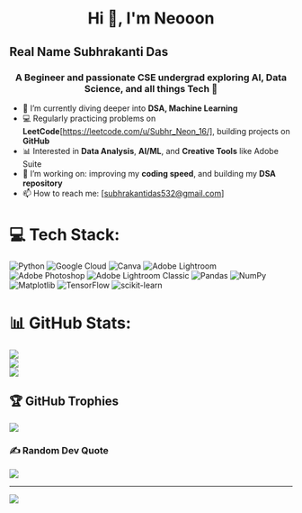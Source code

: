 <h1 align="center">Hi 👋, I'm Neooon</h1>
<h2>Real Name Subhrakanti Das</h2>
<h3 align="center">A Begineer and passionate CSE undergrad exploring AI, Data Science, and all things Tech 🚀</h3>

- 🌱 I’m currently diving deeper into **DSA, Machine Learning**
- 💻 Regularly practicing problems on **LeetCode**[https://leetcode.com/u/Subhr_Neon_16/], building projects on **GitHub**
- 📊 Interested in **Data Analysis**, **AI/ML**, and **Creative Tools** like Adobe Suite
- 🔭 I’m working on: improving my **coding speed**, and building my **DSA repository**
- 📫 How to reach me: [subhrakantidas532@gmail.com]

# 💻 Tech Stack:
![Python](https://img.shields.io/badge/python-3670A0?style=for-the-badge&logo=python&logoColor=ffdd54) ![Google Cloud](https://img.shields.io/badge/GoogleCloud-%234285F4.svg?style=for-the-badge&logo=google-cloud&logoColor=white) ![Canva](https://img.shields.io/badge/Canva-%2300C4CC.svg?style=for-the-badge&logo=Canva&logoColor=white) ![Adobe Lightroom](https://img.shields.io/badge/Adobe%20Lightroom-31A8FF.svg?style=for-the-badge&logo=Adobe%20Lightroom&logoColor=white) ![Adobe Photoshop](https://img.shields.io/badge/adobe%20photoshop-%2331A8FF.svg?style=for-the-badge&logo=adobe%20photoshop&logoColor=white) ![Adobe Lightroom Classic](https://img.shields.io/badge/Adobe%20Lightroom%20Classic-31A8FF.svg?style=for-the-badge&logo=Adobe%20Lightroom%20Classic&logoColor=white) ![Pandas](https://img.shields.io/badge/pandas-%23150458.svg?style=for-the-badge&logo=pandas&logoColor=white) ![NumPy](https://img.shields.io/badge/numpy-%23013243.svg?style=for-the-badge&logo=numpy&logoColor=white) ![Matplotlib](https://img.shields.io/badge/Matplotlib-%23ffffff.svg?style=for-the-badge&logo=Matplotlib&logoColor=black) ![TensorFlow](https://img.shields.io/badge/TensorFlow-%23FF6F00.svg?style=for-the-badge&logo=TensorFlow&logoColor=white) ![scikit-learn](https://img.shields.io/badge/scikit--learn-%23F7931E.svg?style=for-the-badge&logo=scikit-learn&logoColor=white)
# 📊 GitHub Stats:
![](https://github-readme-stats.vercel.app/api?username=Neon12-ofx&theme=merko&hide_border=false&include_all_commits=false&count_private=false)<br/>
![](https://nirzak-streak-stats.vercel.app/?user=Neon12-ofx&theme=merko&hide_border=false)<br/>
![](https://github-readme-stats.vercel.app/api/top-langs/?username=Neon12-ofx&theme=merko&hide_border=false&include_all_commits=false&count_private=false&layout=compact)

## 🏆 GitHub Trophies
![](https://github-profile-trophy.vercel.app/?username=Neon12-ofx&theme=radical&no-frame=false&no-bg=true&margin-w=4)

### ✍️ Random Dev Quote
![](https://quotes-github-readme.vercel.app/api?type=horizontal&theme=radical)

---
[![](https://visitcount.itsvg.in/api?id=Neon12-ofx&icon=0&color=0)](https://visitcount.itsvg.in)

<!-- Proudly created with GPRM ( https://gprm.itsvg.in ) -->
